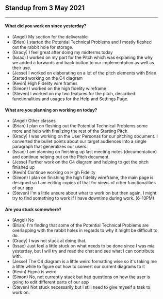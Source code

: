 ## Standup from 3 May 2021

--- 

#### What did you work on since yesterday?
- (Angel) My section for the deliverable
- (Brian) I started the Potential Technical Problems and I mostly fleshed out the rabbit hole for storage.
- (Grady) I feel great after doing my midterms today
- (Issac) I worked on my part for the Pitch which was explaning the why we added a forwards and back button to our implementation as well as their use.
- (Jesse) I worked on elaborating on a lot of the pitch elements with Brian. Started working on the C4 diagram
- (Kevin) High Fidelity wire frames
- (Simon) I worked on the high fidelity wireframe
- (Steven) I worked on my two features for the pitch, described functionalities and usages for the Help and Settings Page.

#### What are you planning on working on today?
- (Angel) Other classes
- (Brian) I plan on fleshing out the Potential Technical Problems some more and help with finalizing the rest of the Starting Pitch.
- (Grady) I was working on the User Personas for our pitching document. I converted the bullet points about our target audiences into a single paragraph that generalizes our users.
- (Issac) I am planning on finishing up last meeting notes (documentation) and continue helping out on the Pitch document.
- (Jesse) Further work on the C4 diagram and helping to get the pitch finished up
- (Kevin) Continue working on High Fidelity
- (Simon) I plan on finishing the high fidelity wireframe, the main page is designed so I am editing copies of that for views of other functionalities of our app
- (Steven) I'm a little unsure about what to work on but then again, I might try to find something to work if I have downtime during work. (6-10PM)

#### Are you stuck somewhere?
- (Angel) No
- (Brian) I'm finding that some of the Potential Technical Problems are overlapping with the rabbit holes in regards to why it might be difficult to do.
- (Grady) I was not stuck at doing that.
- (Issac) Just feel a little stuck on what needs to be done since I was mia yesterday, but I will try and read the chat and see what I can contribute with.
- (Jesse) The C4 diagram is a little weird formatting wise so it's taking me a little while to figure out how to convert our current diagrams to it
- (Kevin) Figma is weird
- (Simon) No, not currently stuck but had questions on how the user is going to edit different parts of our app
- (Steven) Not stuck necessarily but I still need to give myself a task to work on.